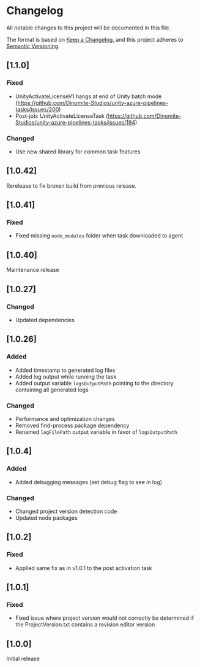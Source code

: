 # Changelog

All notable changes to this project will be documented in this file.

The format is based on [Keep a Changelog](https://keepachangelog.com/en/1.0.0/),
and this project adheres to [Semantic Versioning](https://semver.org/spec/v2.0.0.html).

## [1.1.0]

### Fixed

- UnityActivateLicenseV1 hangs at end of Unity batch mode (https://github.com/Dinomite-Studios/unity-azure-pipelines-tasks/issues/200)
- Post-job: UnityActivateLicenseTask (https://github.com/Dinomite-Studios/unity-azure-pipelines-tasks/issues/194)

### Changed

- Use new shared library for common task features

## [1.0.42]

Rerelease to fix broken build from previous release.

## [1.0.41]

### Fixed

- Fixed missing `node_modules` folder when task downloaded to agent

## [1.0.40]

Maintenance release

## [1.0.27]

### Changed

- Updated dependencies

## [1.0.26]

### Added

- Added timestamp to generated log files
- Added log output while running the task
- Added output variable `logsOutputPath` pointing to the directory containing all generated logs

### Changed

- Performance and optimization changes
- Removed find-process package dependency
- Renamed `logFilePath` output variable in favor of `logsOutputPath`

## [1.0.4]

### Added

- Added debugging messages (set debug flag to see in log)

### Changed

- Changed project version detection code
- Updated node packages

## [1.0.2]

### Fixed

- Applied same fix as in v1.0.1 to the post activation task

## [1.0.1]

### Fixed

- Fixed issue where project version would not correctly be determined if the ProjectVersion.txt contains a revision editor version

## [1.0.0]

Initial release